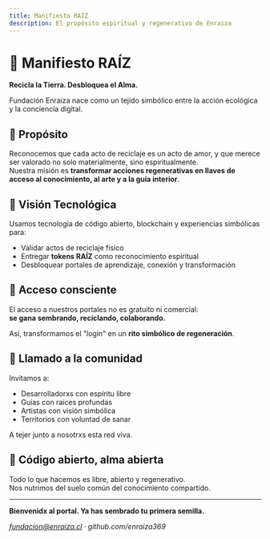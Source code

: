 ```yaml
---
title: Manifiesto RAÍZ
description: El propósito espiritual y regenerativo de Enraiza
---
```


# 🌿 Manifiesto RAÍZ

**Recicla la Tierra. Desbloquea el Alma.**

Fundación Enraiza nace como un tejido simbólico entre la acción ecológica y la conciencia digital.

## 🌱 Propósito

Reconocemos que cada acto de reciclaje es un acto de amor, y que merece ser valorado no solo materialmente, sino espiritualmente.  
Nuestra misión es **transformar acciones regenerativas en llaves de acceso al conocimiento, al arte y a la guía interior**.

## 🔁 Visión Tecnológica

Usamos tecnología de código abierto, blockchain y experiencias simbólicas para:

- Validar actos de reciclaje físico
- Entregar **tokens RAÍZ** como reconocimiento espiritual
- Desbloquear portales de aprendizaje, conexión y transformación

## 🔐 Acceso consciente

El acceso a nuestros portales no es gratuito ni comercial:  
**se gana sembrando, reciclando, colaborando.**

Así, transformamos el "login" en un **rito simbólico de regeneración**.

## 🤝 Llamado a la comunidad

Invitamos a:
- Desarrolladorxs con espíritu libre
- Guías con raíces profundas
- Artistas con visión simbólica
- Territorios con voluntad de sanar

A tejer junto a nosotrxs esta red viva.

## 📜 Código abierto, alma abierta

Todo lo que hacemos es libre, abierto y regenerativo.  
Nos nutrimos del suelo común del conocimiento compartido.

---

**Bienvenidx al portal. Ya has sembrado tu primera semilla.**

*fundacion@enraiza.cl · github.com/enraiza369*
